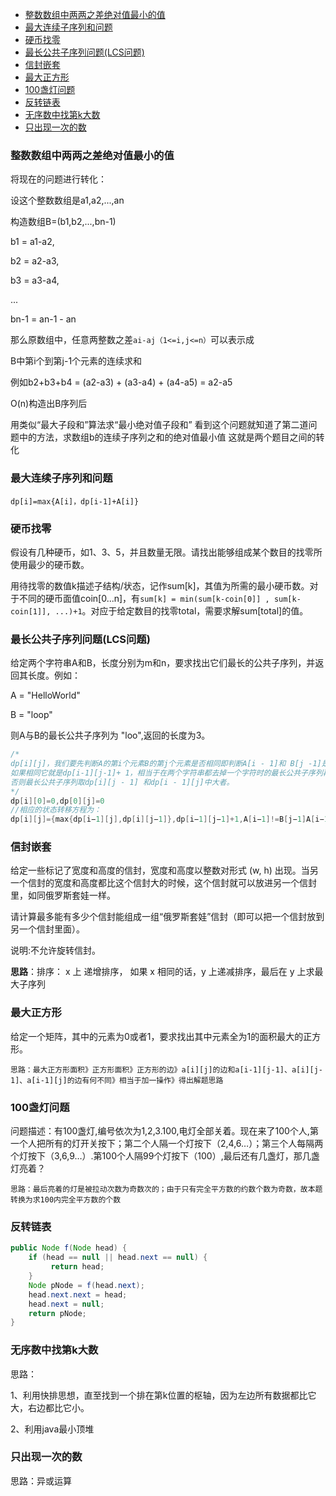 
<!-- TOC -->

- [整数数组中两两之差绝对值最小的值](#整数数组中两两之差绝对值最小的值)
- [最大连续子序列和问题](#最大连续子序列和问题)
- [硬币找零](#硬币找零)
- [最长公共子序列问题(LCS问题)](#最长公共子序列问题lcs问题)
- [信封嵌套](#信封嵌套)
- [最大正方形](#最大正方形)
- [100盏灯问题](#100盏灯问题)
- [反转链表](#反转链表)
- [无序数中找第k大数](#无序数中找第k大数)
- [只出现一次的数](#只出现一次的数)

<!-- /TOC -->

### 整数数组中两两之差绝对值最小的值

将现在的问题进行转化：

设这个整数数组是a1,a2,...,an

构造数组B=(b1,b2,...,bn-1)

b1 = a1-a2,

b2 = a2-a3,

b3 = a3-a4,

...

bn-1 = an-1 - an

那么原数组中，任意两整数之差`ai-aj（1<=i,j<=n）`可以表示成

B中第i个到第j-1个元素的连续求和

例如b2+b3+b4 = (a2-a3) + (a3-a4) + (a4-a5) = a2-a5

O(n)构造出B序列后

用类似“最大子段和”算法求“最小绝对值子段和” 看到这个问题就知道了第二道问题中的方法，求数组b的连续子序列之和的绝对值最小值 这就是两个题目之间的转化



### 最大连续子序列和问题

`dp[i]=max{A[i]，dp[i-1]+A[i]}`



### 硬币找零

假设有几种硬币，如1、3、5，并且数量无限。请找出能够组成某个数目的找零所使用最少的硬币数。 

用待找零的数值k描述子结构/状态，记作sum[k]，其值为所需的最小硬币数。对于不同的硬币面值coin[0...n]，有`sum[k] = min(sum[k-coin[0]] , sum[k-coin[1]], ...)+1`。对应于给定数目的找零total，需要求解sum[total]的值。



### 最长公共子序列问题(LCS问题)

给定两个字符串A和B，长度分别为m和n，要求找出它们最长的公共子序列，并返回其长度。例如： 

A = "HelloWorld" 

B = "loop"

则A与B的最长公共子序列为 "loo",返回的长度为3。



```java
/*
dp[i][j]，我们要先判断A的第i个元素B的第j个元素是否相同即判断A[i - 1]和 B[j -1]是否相同，
如果相同它就是dp[i-1][j-1]+ 1，相当于在两个字符串都去掉一个字符时的最长公共子序列再加 1；
否则最长公共子序列取dp[i][j - 1] 和dp[i - 1][j]中大者。
*/
dp[i][0]=0,dp[0][j]=0
//相应的状态转移方程为：
dp[i][j]={max{dp[i−1][j],dp[i][j−1]},dp[i−1][j−1]+1,A[i−1]!=B[j−1]A[i−1]==B[j−1]
```



### 信封嵌套

给定一些标记了宽度和高度的信封，宽度和高度以整数对形式 (w, h) 出现。当另一个信封的宽度和高度都比这个信封大的时候，这个信封就可以放进另一个信封里，如同俄罗斯套娃一样。

请计算最多能有多少个信封能组成一组“俄罗斯套娃”信封（即可以把一个信封放到另一个信封里面）。

说明:不允许旋转信封。

**思路**：排序： x 上 递增排序， 如果 x 相同的话，y 上递减排序，最后在 y 上求最大子序列



### 最大正方形

 给定一个矩阵，其中的元素为0或者1，要求找出其中元素全为1的面积最大的正方形。

```
思路：最大正方形面积》正方形面积》正方形的边》a[i][j]的边和a[i-1][j-1]、a[i][j-1]、a[i-1][j]的边有何不同》相当于加一操作》得出解题思路
```



### 100盏灯问题

问题描述：有100盏灯,编号依次为1,2,3.100,电灯全部关着。现在来了100个人,第一个人把所有的灯开关按下；第二个人隔一个灯按下（2,4,6…）；第三个人每隔两个灯按下（3,6,9…）.第100个人隔99个灯按下（100）,最后还有几盏灯，那几盏灯亮着？

```
思路：最后亮着的灯是被拉动次数为奇数次的；由于只有完全平方数的约数个数为奇数，故本题转换为求100内完全平方数的个数
```



### 反转链表

```java
public Node f(Node head) {
    if (head == null || head.next == null) {
         return head;
    } 
    Node pNode = f(head.next);
    head.next.next = head;
    head.next = null;
    return pNode;   
}
```



### 无序数中找第k大数 

思路：

1、利用快排思想，直至找到一个排在第k位置的枢轴，因为左边所有数据都比它大，右边都比它小。

2、利用java最小顶堆



### 只出现一次的数

思路：异或运算











